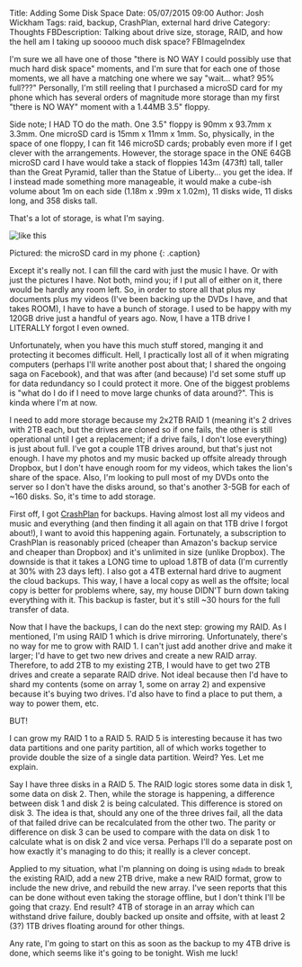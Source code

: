 Title: Adding Some Disk Space
Date: 05/07/2015 09:00
Author: Josh Wickham
Tags: raid, backup, CrashPlan, external hard drive
Category: Thoughts
FBDescription: Talking about drive size, storage, RAID, and how the hell am I taking up sooooo much disk space?
FBImageIndex

I'm sure we all have one of those "there is NO WAY I could possibly use that much hard disk space" moments, and I'm sure
that for each one of those moments, we all have a matching one where we say "wait... what? 95% full???" Personally, I'm
still reeling that I purchased a microSD card for my phone which has several orders of magnitude more storage than my 
first "there is NO WAY" moment with a 1.44MB 3.5" floppy.
 
Side note; I HAD TO do the math. One 3.5" floppy is 90mm x 93.7mm x 3.3mm. One microSD card is 15mm x 11mm x 1mm. So,
physically, in the space of one floppy, I can fit 146 microSD cards; probably even more if I get clever with the
arrangements. However, the storage space in the ONE 64GB microSD card I have would take a stack of floppies 143m (473ft)
tall, taller than the Great Pyramid, taller than the Statue of Liberty... you get the idea. If I instead made something
more manageable, it would make a cube-ish volume about 1m on each side (1.18m x .99m x 1.02m), 11 disks wide, 11 disks
long, and 358 disks tall.

That's a lot of storage, is what I'm saying.

![like this][warehouse]

Pictured: the microSD card in my phone
{: .caption}

Except it's really not. I can fill the card with just the music I have. Or with just the pictures I have. Not both, mind
you; if I put all of either on it, there would be hardly any room left. So, in order to store all that plus my documents
plus my videos (I've been backing up the DVDs I have, and that takes ROOM), I have to have a bunch of storage. I used to
be happy with my 120GB drive just a handful of years ago. Now, I have a 1TB drive I LITERALLY forgot I even owned.

Unfortunately, when you have this much stuff stored, manging it and protecting it becomes difficult. Hell, I practically
lost all of it when migrating computers (perhaps I'll write another post about that; I shared the ongoing saga on
Facebook), and that was after (and because) I'd set some stuff up for data redundancy so I could protect it more. One of
the biggest problems is "what do I do if I need to move large chunks of data around?". This is kinda where I'm at now.

I need to add more storage because my 2x2TB RAID 1 (meaning it's 2 drives with 2TB each, but the drives are cloned so if
one fails, the other is still operational until I get a replacement; if a drive fails, I don't lose everything) is just
about full. I've got a couple 1TB drives around, but that's just not enough. I have my photos and my music backed up
offsite already through Dropbox, but I don't have enough room for my videos, which takes the lion's share of the space.
Also, I'm looking to pull most of my DVDs onto the server so I don't have the disks around, so that's another 3-5GB for
each of ~160 disks. So, it's time to add storage.

First off, I got [CrashPlan][crashplan] for backups. Having almost lost all my videos and music and everything (and then
finding it all again on that 1TB drive I forgot about!), I want to avoid this happening again. Fortunately, a subscription
to CrashPlan is reasonably priced (cheaper than Amazon's backup service and cheaper than Dropbox) and it's unlimited in
size (unlike Dropbox). The downside is that it takes a LONG time to upload 1.8TB of data (I'm currently at 30% with 23
days left). I also got a 4TB external hard drive to augment the cloud backups. This way, I have a local copy as well as
the offsite; local copy is better for problems where, say, my house DIDN'T burn down taking everything with it. This
backup is faster, but it's still ~30 hours for the full transfer of data.

Now that I have the backups, I can do the next step: growing my RAID. As I mentioned, I'm using RAID 1 which is drive
mirroring. Unfortunately, there's no way for me to grow with RAID 1. I can't just add another drive and make it larger;
I'd have to get two new drives and create a new RAID array. Therefore, to add 2TB to my existing 2TB, I would have to
get two 2TB drives and create a separate RAID drive. Not ideal because then I'd have to shard my contents (some on array
1, some on array 2) and expensive because it's buying two drives. I'd also have to find a place to put them, a way to
power them, etc.

BUT!

I can grow my RAID 1 to a RAID 5. RAID 5 is interesting because it has two data partitions and one parity partition, all
of which works together to provide double the size of a single data partition. Weird? Yes. Let me explain.

Say I have three disks in a RAID 5. The RAID logic stores some data in disk 1, some data on disk 2. Then, while the
storage is happening, a difference between disk 1 and disk 2 is being calculated. This difference is stored on disk 3.
The idea is that, should any one of the three drives fail, all the data of that failed drive can be recalculated from
the other two. The parity or difference on disk 3 can be used to compare with the data on disk 1 to calculate
what is on disk 2 and vice versa. Perhaps I'll do a separate post on how exactly it's managing to do this; it reallly is
a clever concept.

Applied to my situation, what I'm planning on doing is using ```mdadm``` to break the existing RAID, add a new 2TB drive,
make a new RAID format, grow to include the new drive, and rebuild the new array. I've seen reports that this can be
done without even taking the storage offline, but I don't think I'll be going that crazy. End result? 4TB of storage in
an array which can withstand drive failure, doubly backed up onsite and offsite, with at least 2 (3?) 1TB drives floating
around for other things.

Any rate, I'm going to start on this as soon as the backup to my 4TB drive is done, which seems like it's going to be
tonight. Wish me luck!

[warehouse]: {filename}/images/raid_change_warehouse.jpg
[crashplan]: https://www.code42.com/crashplan/